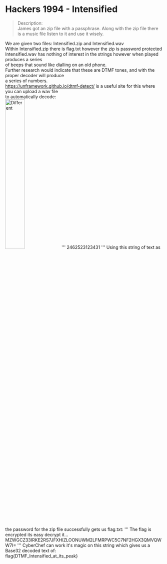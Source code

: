 # Hackers 1994 - Intensified

>Description: \
>James got an zip file with a passphrase. Along with the zip file there is a music file listen to it and use it wisely. 

We are given two files: Intensified.zip and Intensified.wav \
Within Intensified.zip there is flag.txt however the zip is password protected \
Intensified.wav has nothing of interest in the strings however when played produces a series \
of beeps that sound like dialling on an old phone. \
Further research would indicate that these are DTMF tones, and with the proper decoder will produce \
a series of numbers. \
https://unframework.github.io/dtmf-detect/ is a useful site for this where you can upload a wav file \
to automatically decode: \
<img src=https://user-images.githubusercontent.com/74765175/145130153-3a656683-048d-4131-85aa-df9f5b67d605.png width=35% height=35% alt=Different Thumnail Image>
'''
2462523123431
'''
Using this string of text as the password for the zip file successfully gets us flag.txt:
'''
The flag is encrypted its easy decrypt it...
 \
MZWGCZ33IRKE2RS7JFXHIZLOONUWM2LFMRPWC5C7NF2HGX3QMVQWW7I=
'''
CyberChef can work it's magic on this string which gives us a Base32 decoded text of: \
flag{DTMF_Intensified_at_its_peak}
